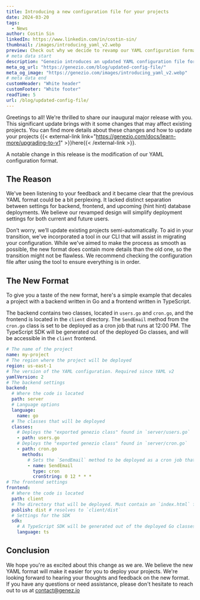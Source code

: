 ```yaml
---
title: Introducing a new configuration file for your projects
date: 2024-03-20
tags:
  - News
author: Costin Sin
linkedIn: https://www.linkedin.com/in/costin-sin/
thumbnail: /images/introducing_yaml_v2.webp
preview: Check out why we decide to revamp our YAML configuration format and what changes you should expect.
# meta data start
description: "Genezio introduces an updated YAML configuration file format. Discover how to migrate and set up your projects with our detailed guide."
meta_og_url: "https://genezio.com/blog/updated-config-file/"
meta_og_image: "https://genezio.com/images/introducing_yaml_v2.webp"
# meta data end
customHeader: "White header"
customFooter: "White footer"
readTime: 5
url: /blog/updated-config-file/
---
```


Greetings to all! We're thrilled to share our inaugural major release with you. This significant update brings with it some changes that may affect existing projects. You can find more details about these changes and how to update your projects {{< external-link link="https://genezio.com/docs/learn-more/upgrading-to-v1" >}}here{{< /external-link >}}.

A notable change in this release is the modification of our YAML configuration format.

## The Reason

We've been listening to your feedback and it became clear that the previous YAML format could be a bit perplexing. It lacked distinct separation between settings for backend, frontend, and upcoming (hint hint) database deployments. We believe our revamped design will simplify deployment settings for both current and future users.

Don’t worry, we’ll update existing projects semi-automatically. To aid in your transition, we've incorporated a tool in our CLI that will assist in migrating your configuration. While we've aimed to make the process as smooth as possible, the new format does contain more details than the old one, so the transition might not be flawless. We recommend checking the configuration file after using the tool to ensure everything is in order.

## The New Format

To give you a taste of the new format, here's a simple example that decales a project with a backend written in Go and a frontend written in TypeScript.

The backend contains two classes, located in `users.go` and `cron.go`, and the frontend is located in the `client` directory. The `SendEmail` method from the `cron.go` class is set to be deployed as a cron job that runs at 12:00 PM. The TypeScript SDK will be generated out of the deployed Go classes, and will be accessible in the `client` frontend.

```yaml
# The name of the project
name: my-project
# The region where the project will be deployed
region: us-east-1
# The version of the YAML configuration. Required since YAML v2
yamlVersion: 2
# The backend settings
backend:
  # Where the code is located
  path: server
  # Language options
  language:
    name: go
  # The classes that will be deployed
  classes:
    # Deploys the "exported genezio class" found in `server/users.go`
    - path: users.go
    # Deploys the "exported genezio class" found in `server/cron.go`
    - path: cron.go
      methods:
        # Sets the `SendEmail` method to be deployed as a cron job that runs at 12:00 PM
        - name: SendEmail
          type: cron
          cronString: 0 12 * * *
# The frontend settings
frontend:
  # Where the code is located
  path: client
  # The directory that will be deployed. Must contain an `index.html` file.
  publish: dist # resolves to `client/dist`
  # Settings for the SDK
  sdk:
    # A TypeScript SDK will be generated out of the deployed Go classes
    language: ts
```

## Conclusion

We hope you're as excited about this change as we are. We believe the new YAML format will make it easier for you to deploy your projects. We're looking forward to hearing your thoughts and feedback on the new format. If you have any questions or need assistance, please don't hesitate to reach out to us at [contact@genez.io](mailto:contact@genez.io)
